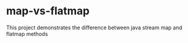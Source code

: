 # map-vs-flatmap
This project demonstrates the difference between java stream map and flatmap methods
